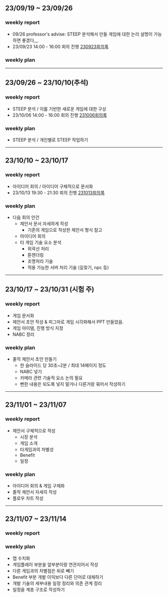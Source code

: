 ## 23/09/19 ~ 23/09/26

### weekly report

- 09/26 professor's advise: STEEP 분석해서 만들 게임에 대한 논리 설명이 가능하면 좋겠다__  
- 23/09/23 14:00 - 16:00 회의 진행 [230923회의록](Meeting_report/report_230923.md)

### weekly plan


---

## 23/09/26 ~ 23/10/10(추석)

### weekly report

- STEEP 분석 / 이를 기반한 새로운 게임에 대한 구상
- 23/10/06 14:00 - 16:00 회의 진행 [231006회의록](Meeting_report/report_231006.md)

### weekly plan

- STEEP 분석 / 개인별로 STEEP 작업하기


---


## 23/10/10 ~ 23/10/17

### weekly report

- 아이디어 회의 / 아이디어 구체적으로 문서화
- 23/10/13 19:30 - 21:30 회의 진행 [231013회의록](Meeting_report/report_231013.md)

### weekly plan

- 다음 회의 안건
	+ 제안서 문서 자세하게 작성
    	+ 기존의 게임으로 작성한 제안서 형식 참고
	+ 아이디어 회의
	+ 타 게임 기술 요소 분석
    	+ 외곽선 처리
    	+ 툰렌더링
    	+ 조명처리 기술
     	+ 적용 가능한 서버 처리 기술 (길찾기, npc 등)  

---

## 23/10/17 ~ 23/10/31 (시험 주)

### weekly report

- 게임 문서화
- 제안서 초안 작성 & 피그마로 게임 시각화해서 PPT 만들었음.
- 게임 아이템, 진행 방식 지정
- NABC 정리

### weekly plan
- 졸작 제안서 초안 만들기
	- 한 슬라이드 당 30초~2분 / 최대 14페이지 정도 
 	+ NABC 넣기
 	+ 카메라 관련 기술적 요소 논의 필요
 	+ 뻔한 내용은 되도록 넣지 말거나 다른거랑 묶어서 작성하기
 	
---

## 23/11/01 ~ 23/11/07

### weekly report
- 제안서 구체적으로 작성
	+ 시장 분석
	+ 게임 소개
	+ 타게임과의 차별성
	+ Benefit
	+ 일정

### weekly plan
- 아이디어 회의 & 게임 구체화
- 졸작 제안서 자세히 작성
- 플로우 차트 작성

---

## 23/11/07 ~ 23/11/14

### weekly report


### weekly plan
- 맵 수치화
- 게임플레이 부분을 앞부분이랑 연관지어서 작성
- 다른 게임과의 차별점은 뒤로 빼기
- Benefit 부분 개발 이익보다 다른 단어로 대체하기
- 개발 기술의 세부내용 일정 정리와 의존 관계 정리
- 일정을 계층 구조로 작성하기